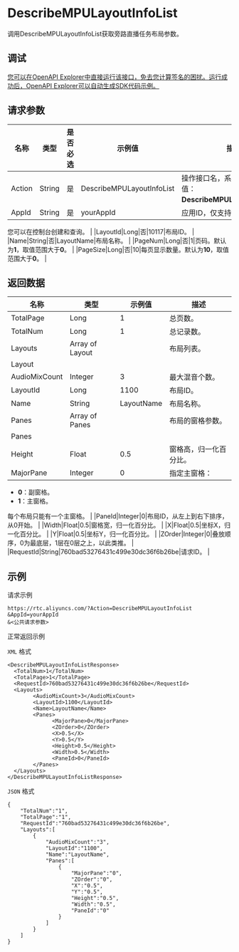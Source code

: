 # DescribeMPULayoutInfoList

调用DescribeMPULayoutInfoList获取旁路直播任务布局参数。

## 调试

[您可以在OpenAPI Explorer中直接运行该接口，免去您计算签名的困扰。运行成功后，OpenAPI Explorer可以自动生成SDK代码示例。](https://api.aliyun.com/#product=rtc&api=DescribeMPULayoutInfoList&type=RPC&version=2018-01-11)

## 请求参数

|名称|类型|是否必选|示例值|描述|
|--|--|----|---|--|
|Action|String|是|DescribeMPULayoutInfoList|操作接口名，系统规定参数，取值：**DescribeMPULayoutInfoList**。 |
|AppId|String|是|yourAppId|应用ID，仅支持传单个ID。

 您可以在控制台创建和查询。 |
|LayoutId|Long|否|10117|布局ID。 |
|Name|String|否|LayoutName|布局名称。 |
|PageNum|Long|否|1|页码。默认为**1**，取值范围大于**0**。 |
|PageSize|Long|否|10|每页显示数量。默认为**10**，取值范围大于**0**。 |

## 返回数据

|名称|类型|示例值|描述|
|--|--|---|--|
|TotalPage|Long|1|总页数。 |
|TotalNum|Long|1|总记录数。 |
|Layouts|Array of Layout| |布局列表。 |
|Layout| | | |
|AudioMixCount|Integer|3|最大混音个数。 |
|LayoutId|Long|1100|布局ID。 |
|Name|String|LayoutName|布局名称。 |
|Panes|Array of Panes| |布局的窗格参数。 |
|Panes| | | |
|Height|Float|0.5|窗格高，归一化百分比。 |
|MajorPane|Integer|0|指定主窗格：

 -   **0**：副窗格。
-   **1**：主窗格。

 每个布局只能有一个主窗格。 |
|PaneId|Integer|0|布局ID，从左上到右下排序，从0开始。 |
|Width|Float|0.5|窗格宽，归一化百分比。 |
|X|Float|0.5|坐标X，归一化百分比。 |
|Y|Float|0.5|坐标Y，归一化百分比。 |
|ZOrder|Integer|0|叠放顺序，0为最底层，1层在0层之上，以此类推。 |
|RequestId|String|760bad53276431c499e30dc36f6b26be|请求ID。 |

## 示例

请求示例

```
https://rtc.aliyuncs.com/?Action=DescribeMPULayoutInfoList
&AppId=yourAppId
&<公共请求参数>
```

正常返回示例

`XML` 格式

```
<DescribeMPULayoutInfoListResponse>
  <TotalNum>1</TotalNum>
  <TotalPage>1</TotalPage>
  <RequestId>760bad53276431c499e30dc36f6b26be</RequestId>
  <Layouts>
        <AudioMixCount>3</AudioMixCount>
        <LayoutId>1100</LayoutId>
        <Name>LayoutName</Name>
        <Panes>
              <MajorPane>0</MajorPane>
              <ZOrder>0</ZOrder>
              <X>0.5</X>
              <Y>0.5</Y>
              <Height>0.5</Height>
              <Width>0.5</Width>
              <PaneId>0</PaneId>
        </Panes>
  </Layouts>
</DescribeMPULayoutInfoListResponse>
```

`JSON` 格式

```
{
    "TotalNum":"1",
    "TotalPage":"1",
    "RequestId":"760bad53276431c499e30dc36f6b26be",
    "Layouts":[
        {
            "AudioMixCount":"3",
            "LayoutId":"1100",
            "Name":"LayoutName",
            "Panes":[
                {
                    "MajorPane":"0",
                    "ZOrder":"0",
                    "X":"0.5",
                    "Y":"0.5",
                    "Height":"0.5",
                    "Width":"0.5",
                    "PaneId":"0"
                }
            ]
        }
    ]
}
```

